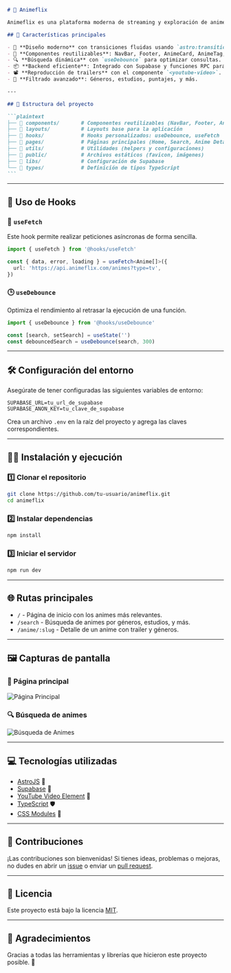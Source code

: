 ````markdown
# 🌸 Animeflix

Animeflix es una plataforma moderna de streaming y exploración de animes, diseñada con AstroJS y potenciada por Supabase. Ofrece una experiencia dinámica para descubrir, buscar y disfrutar de los mejores animes, con un diseño responsivo y transiciones suaves.

## 🚀 Características principales

- 🎨 **Diseño moderno** con transiciones fluidas usando `astro:transitions`.
- 🧩 **Componentes reutilizables**: NavBar, Footer, AnimeCard, AnimeTag, entre otros.
- 🔍 **Búsqueda dinámica** con `useDebounce` para optimizar consultas.
- 📦 **Backend eficiente**: Integrado con Supabase y funciones RPC para filtrar animes.
- 📽️ **Reproducción de trailers** con el componente `<youtube-video>`.
- 🌟 **Filtrado avanzado**: Géneros, estudios, puntajes, y más.

---

## 📂 Estructura del proyecto

```plaintext
├── 📁 components/       # Componentes reutilizables (NavBar, Footer, AnimeCard, AnimeTag)
├── 📁 layouts/          # Layouts base para la aplicación
├── 📁 hooks/            # Hooks personalizados: useDebounce, useFetch
├── 📁 pages/            # Páginas principales (Home, Search, Anime Details)
├── 📁 utils/            # Utilidades (helpers y configuraciones)
├── 📁 public/           # Archivos estáticos (favicon, imágenes)
├── 📁 libs/             # Configuración de Supabase
└── 📁 types/            # Definición de tipos TypeScript
```
````

---

## 📄 Uso de Hooks

### 🔄 `useFetch`

Este hook permite realizar peticiones asíncronas de forma sencilla.

```typescript
import { useFetch } from '@hooks/useFetch'

const { data, error, loading } = useFetch<Anime[]>({
  url: 'https://api.animeflix.com/animes?type=tv',
})
```

### 🕒 `useDebounce`

Optimiza el rendimiento al retrasar la ejecución de una función.

```typescript
import { useDebounce } from '@hooks/useDebounce'

const [search, setSearch] = useState('')
const debouncedSearch = useDebounce(search, 300)
```

---

## 🛠️ Configuración del entorno

Asegúrate de tener configuradas las siguientes variables de entorno:

```plaintext
SUPABASE_URL=tu_url_de_supabase
SUPABASE_ANON_KEY=tu_clave_de_supabase
```

Crea un archivo `.env` en la raíz del proyecto y agrega las claves correspondientes.

---

## 🧑‍💻 Instalación y ejecución

### 1️⃣ Clonar el repositorio

```bash
git clone https://github.com/tu-usuario/animeflix.git
cd animeflix
```

### 2️⃣ Instalar dependencias

```bash
npm install
```

### 3️⃣ Iniciar el servidor

```bash
npm run dev
```

---

## 🌐 Rutas principales

- `/` - Página de inicio con los animes más relevantes.
- `/search` - Búsqueda de animes por géneros, estudios, y más.
- `/anime/:slug` - Detalle de un anime con trailer y géneros.

---

## 🖼️ Capturas de pantalla

### 🌟 Página principal

![Página Principal](https://via.placeholder.com/800x400?text=Página+Principal)

### 🔍 Búsqueda de animes

![Búsqueda de Animes](https://via.placeholder.com/800x400?text=Búsqueda+de+Animes)

---

## 💻 Tecnologías utilizadas

- [AstroJS](https://astro.build/) 🌟
- [Supabase](https://supabase.com/) 🐘
- [YouTube Video Element](https://github.com/justinribeiro/youtube-video-element) 🎥
- [TypeScript](https://www.typescriptlang.org/) 🛡️
- [CSS Modules](https://github.com/css-modules/css-modules) 🎨

---

## 🤝 Contribuciones

¡Las contribuciones son bienvenidas! Si tienes ideas, problemas o mejoras, no dudes en abrir un [issue](https://github.com/tu-usuario/animeflix/issues) o enviar un [pull request](https://github.com/tu-usuario/animeflix/pulls).

---

## 📜 Licencia

Este proyecto está bajo la licencia [MIT](LICENSE).

---

## 🙌 Agradecimientos

Gracias a todas las herramientas y librerías que hicieron este proyecto posible. 💖

```

```

